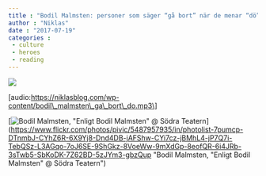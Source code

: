 ```yaml
---
title : "Bodil Malmsten: personer som säger “gå bort” när de menar “dö”"
author : "Niklas"
date : "2017-07-19"
categories : 
 - culture
 - heroes
 - reading
---
```


[![](https://niklasblog.com/wp-content/Malmsten_Digi_1400_96-e1451904794534.jpg)](https://niklasblog.com/wp-content/Malmsten_Digi_1400_96-e1451904794534.jpg)

\[audio:https://niklasblog.com/wp-content/bodil\_malmsten\_ga\_bort\_do.mp3\]

[![Bodil Malmsten, "Enligt Bodil Malmsten" @ Södra Teatern](https://farm6.staticflickr.com/5253/5487957935_d1f35ea78f_z.jpg)](https://www.flickr.com/photos/pivic/5487957935/in/photolist-7pumcp-DTnmbJ-CYhZ6R-6X9Yj8-Dnd4DB-jAFShw-CYi7cz-jBMhL4-jP7Q7i-TebQSz-L3AGqo-7oJ6SE-9ShGkz-8VoeWw-9mXdGp-8eofQR-6i4JRb-3sTwb5-SbKoDK-7Z62BD-5zJYm3-gbzQup "Bodil Malmsten, "Enligt Bodil Malmsten" @ Södra Teatern")
<script async src="//embedr.flickr.com/assets/client-code.js" charset="utf-8"></script>
